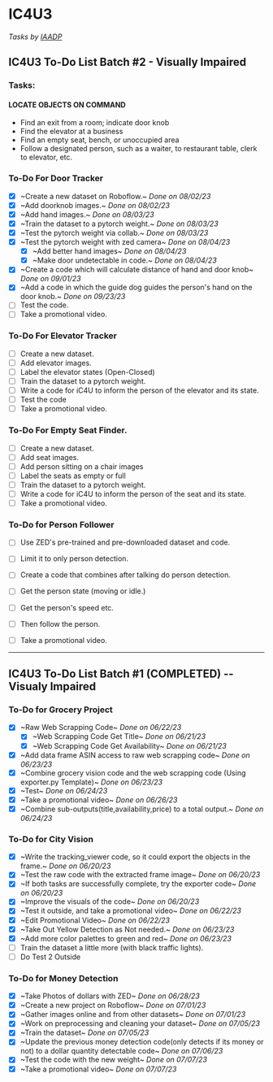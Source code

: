 # IC4U3
_Tasks by [IAADP](https://iaadp.org/membership/iaadp-minimum-training-standards-for-public-access/tasks-performed-by-guide-hearing-and-service-dogs/)_

## IC4U3 To-Do List Batch #2 - Visually Impaired

### Tasks:
#### LOCATE OBJECTS ON COMMAND
* Find an exit from a room; indicate door knob
* Find the elevator at a business
* Find an empty seat, bench, or unoccupied area
* Follow a designated person, such as a waiter, to restaurant table, clerk to elevator, etc.

### To-Do For Door Tracker
- [x] ~Create a new dataset on Roboflow.~ _Done on 08/02/23_
- [x] ~Add doorknob images.~ _Done on 08/02/23_
- [x] ~Add hand images.~ _Done on 08/03/23_
- [x] ~Train the dataset to a pytorch weight.~ _Done on 08/03/23_
- [x] ~Test the pytorch weight via collab.~ _Done on 08/03/23_
- [x] ~Test the pytorch weight with zed camera~ _Done on 08/04/23_
  - [x] ~Add better hand images~ _Done on 08/04/23_
  - [x] ~Make door undetectable in code.~ _Done on 08/04/23_
- [x] ~Create a code which will calculate distance of hand and door knob~ _Done on 09/01/23_
- [x] ~Add a code in which the guide dog guides the person's hand on the door knob.~ _Done on 09/23/23_
- [ ] Test the code.
- [ ] Take a promotional video.

### To-Do For Elevator Tracker
- [ ] Create a new dataset.
- [ ] Add elevator images.
- [ ] Label the elevator states (Open-Closed)
- [ ] Train the dataset to a pytorch weight.
- [ ] Write a code for iC4U to inform the person of the elevator and its state.
- [ ] Test the code
- [ ] Take a promotional video.

### To-Do For Empty Seat Finder.
- [ ] Create a new dataset.
- [ ] Add seat images.
- [ ] Add person sitting on a chair images
- [ ] Label the seats as empty or full
- [ ] Train the dataset to a pytorch weight.
- [ ] Write a code for iC4U to inform the person of the seat and its state.
- [ ] Take a promotional video.

### To-Do for Person Follower
- [ ] Use ZED's pre-trained and pre-downloaded dataset and code.
- [ ] Limit it to only person detection.
- [ ] Create a code that combines after talking do person detection.
- [ ] Get the person state (moving or idle.)
- [ ] Get the person's speed etc.
- [ ] Then follow the person.
- [ ] Take a promotional video.


---

## IC4U3 To-Do List Batch #1 __(COMPLETED)__ -- Visualy Impaired

### To-Do for Grocery Project
- [x] ~Raw Web Scrapping Code~ _Done on 06/22/23_ 
  - [x] ~Web Scrapping Code Get Title~ _Done on 06/21/23_
  - [x] ~Web Scrapping Code Get Availability~ _Done on 06/21/23_
- [x] ~Add data frame ASIN access to raw web scrapping code~ _Done on 06/23/23_
- [x] ~Combine grocery vision code and the web scrapping code (Using exporter.py Template)~ _Done on 06/23/23_
- [x] ~Test~ _Done on 06/24/23_
- [x] ~Take a promotional video~ _Done on 06/26/23_
- [x] ~Combine sub-outputs(title,availability,price) to a total output.~ _Done on 06/24/23_

### To-Do for City Vision
- [x] ~Write the tracking_viewer code, so it could export the objects in the frame.~ _Done on 06/20/23_
- [x] ~Test the raw code with the extracted frame image~ _Done on 06/20/23_
- [x] ~If both tasks are successfully complete, try the exporter code~ _Done on 06/20/23_
- [x] ~Improve the visuals of the code~ _Done on 06/20/23_
- [x] ~Test it outside, and take a promotional video~ _Done on 06/22/23_
- [x] ~Edit Promotional Video~ _Done on 06/22/23_
- [x] ~Take Out Yellow Detection as Not needed.~ _Done on 06/23/23_
- [x] ~Add more color palettes to green and red~ _Done on 06/23/23_
- [ ] Train the dataset a little more (with black traffic lights).
- [ ] Do Test 2 Outside

### To-Do for Money Detection
- [x] ~Take Photos of dollars with ZED~ _Done on 06/28/23_
- [x] ~Create a new project on Roboflow~ _Done on 07/01/23_
- [x] ~Gather images online and from other datasets~ _Done on 07/01/23_
- [x] ~Work on preprocessing and cleaning your dataset~ _Done on 07/05/23_
- [x] ~Train the dataset~ _Done on 07/05/23_
- [x] ~Update the previous money detection code(only detects if its money or not) to a dollar quantity detectable code~ _Done on 07/06/23_
- [x] ~Test the code with the new weight~ _Done on 07/07/23_
- [x] ~Take a promotional video~ _Done on 07/07/23_
